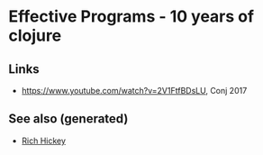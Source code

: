 # Effective Programs - 10 years of clojure


## Links

-   <https://www.youtube.com/watch?v=2V1FtfBDsLU>, Conj 2017


## See also (generated)

-   [Rich Hickey](20200504213225-rich_hickey.md)

